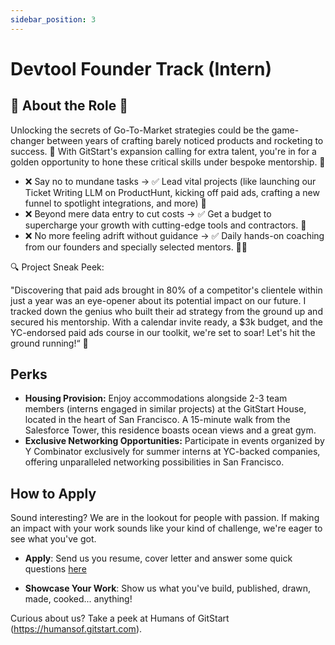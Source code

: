 ```yaml
---
sidebar_position: 3
---
```


# Devtool Founder Track (Intern)

## 🌟 About the Role 🌟
Unlocking the secrets of Go-To-Market strategies could be the game-changer between years of crafting barely noticed products and rocketing to success. 🚀 With GitStart's expansion calling for extra talent, you're in for a golden opportunity to hone these critical skills under bespoke mentorship. 🌈

- ❌ Say no to mundane tasks → ✅ Lead vital projects (like launching our Ticket Writing LLM on ProductHunt, kicking off paid ads, crafting a new funnel to spotlight integrations, and more) 🎯
- ❌ Beyond mere data entry to cut costs → ✅ Get a budget to supercharge your growth with cutting-edge tools and contractors. 💼
- ❌ No more feeling adrift without guidance → ✅ Daily hands-on coaching from our founders and specially selected mentors. 🧑‍🏫

🔍 Project Sneak Peek:

"Discovering that paid ads brought in 80% of a competitor's clientele within just a year was an eye-opener about its potential impact on our future. I tracked down the genius who built their ad strategy from the ground up and secured his mentorship. With a calendar invite ready, a $3k budget, and the YC-endorsed paid ads course in our toolkit, we're set to soar! Let's hit the ground running!“ 🚀

## Perks
- **Housing Provision:** Enjoy accommodations alongside 2-3 team members (interns engaged in similar projects) at the GitStart House, located in the heart of San Francisco. A  15-minute walk from the Salesforce Tower, this residence boasts ocean views and a great gym.
- **Exclusive Networking Opportunities:** Participate in events organized by Y Combinator exclusively for summer interns at YC-backed companies, offering unparalleled networking possibilities in San Francisco.


## How to Apply
Sound interesting? We are in the lookout for people with passion. If making an impact with your work sounds like your kind of challenge, we're eager to see what you've got.

- **Apply**: Send us you resume, cover letter and answer some quick questions [here](https://app.dover.io/dover/careers/482eaf88-623f-4e72-a58d-10c48df103b9)

- **Showcase Your Work**: Show us what you've build, published, drawn, made, cooked... anything!

Curious about us? Take a peek at Humans of GitStart (https://humansof.gitstart.com).

